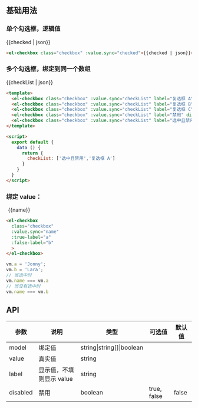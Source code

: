 <script>
  module.exports = {
    data() {
      return {
        checkList: ['选中且禁用','复选框 A'],
        // checkList2: ['复选框 A'],
        checked: true,
        name: 'Jonny',
        a: 'Jonny',
        b: 'Lara'
      };
    }
  };
</script>


<style>
  .demo-box.demo-checkbox {
    .checkbox {
      margin-right: 5px;

      & + .checkbox {
        margin-left: 10px;
      }
    }
  }
</style>

## 基础用法

### 单个勾选框，逻辑值

<div class="demo-box demo-checkbox">
  <el-checkbox class="checkbox" :value.sync="checked">{{checked | json}}</el-checkbox>
</div>

```html
<el-checkbox class="checkbox" :value.sync="checked">{{checked | json}}</el-checkbox>
```

### 多个勾选框，绑定到同一个数组

<div class="demo-box demo-checkbox">
  <el-checkbox class="checkbox" :value.sync="checkList" label="复选框 A"></el-checkbox>
  <el-checkbox class="checkbox" :value.sync="checkList" label="复选框 B"></el-checkbox>
  <el-checkbox class="checkbox" :value.sync="checkList" label="复选框 C"></el-checkbox>
  <el-checkbox class="checkbox" :value.sync="checkList" label="禁用" disabled></el-checkbox>
  <el-checkbox class="checkbox" :value.sync="checkList" label="选中且禁用" disabled></el-checkbox>
</div>

<p>{{checkList | json}}</p>

```html
<template>
  <el-checkbox class="checkbox" :value.sync="checkList" label="复选框 A"></el-checkbox>
  <el-checkbox class="checkbox" :value.sync="checkList" label="复选框 B"></el-checkbox>
  <el-checkbox class="checkbox" :value.sync="checkList" label="复选框 C"></el-checkbox>
  <el-checkbox class="checkbox" :value.sync="checkList" label="禁用" disabled></el-checkbox>
  <el-checkbox class="checkbox" :value.sync="checkList" label="选中且禁用" disabled></el-checkbox>
</template>

<script>
  export default {
    data () {
      return {
        checkList: ['选中且禁用','复选框 A']
      }
    }
  }
</script>
```

### 绑定 value：

<div class="demo-box demo-checkbox">
  <el-checkbox
    class="checkbox"
    :value.sync="name"
    :true-label="a"
    :false-label="b"
    >
  </el-checkbox>{{name}}
</div>

```html
<el-checkbox
  class="checkbox"
  :value.sync="name"
  :true-label="a"
  :false-label="b"
  >
</el-checkbox>
```

```js
vm.a = 'Jonny';
vm.b = 'Lara';
// 当选中时
vm.name === vm.a
// 当没有选中时
vm.name === vm.b
```

## API
| 参数      | 说明    | 类型      | 可选值       | 默认值   |
|---------- |-------- |---------- |-------------  |-------- |
| model     | 绑定值   | string\|string[]\|boolean  |               |         |
| value     | 真实值   | string    |               |         |
| label     | 显示值，不填则显示 value   | string    |               |         |
| disabled  | 禁用    | boolean   | true, false   | false   |
